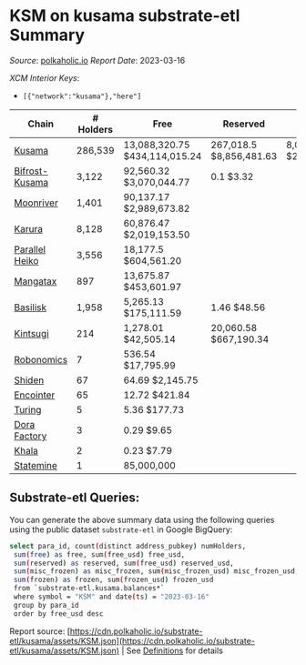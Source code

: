 # KSM on kusama substrate-etl Summary

_Source_: [polkaholic.io](https://polkaholic.io) *Report Date*: 2023-03-16


*XCM Interior Keys*:
* `[{"network":"kusama"},"here"]`


| Chain | # Holders | Free | Reserved | Misc Frozen | Frozen | Price | AssetID |
| ----- | --------- | ---- | -------- | ----------- | ------ | ----- | ------- |
| [Kusama](/kusama/0-kusama) | 286,539 | 13,088,320.75 $434,114,015.24 | 267,018.5 $8,856,481.63 | 8,024,553.3  $266,158,747.33 | 7,688,987.44 $255,028,683.79 | $33.17 | `{"Token":"KSM"}` |
| [Bifrost-Kusama](/kusama/2001-bifrost-ksm) | 3,122 | 92,560.32 $3,070,044.77 | 0.1 $3.32 |    |   | $33.17 | `{"Token":"KSM"}` |
| [Moonriver](/kusama/2023-moonriver) | 1,401 | 90,137.17 $2,989,673.82 |   |    |   | $33.17 | `{"Token":"42259045809535163221576417993425387648"}` |
| [Karura](/kusama/2000-karura) | 8,128 | 60,876.47 $2,019,153.50 |   |    |   | $33.17 | `{"Token":"KSM"}` |
| [Parallel Heiko](/kusama/2085-parallel-heiko) | 3,556 | 18,177.5 $604,561.20 |   |    |   | $33.26 | `{"Token":"100"}` |
| [Mangatax](/kusama/2110-mangatax) | 897 | 13,675.87 $453,601.97 |   |    |   | $33.17 | `{"Token":"4"}` |
| [Basilisk](/kusama/2090-basilisk) | 1,958 | 5,265.13 $175,111.59 | 1.46 $48.56 |    |   | $33.26 | `{"Token":"1"}` |
| [Kintsugi](/kusama/2092-kintsugi) | 214 | 1,278.01 $42,505.14 | 20,060.58 $667,190.34 |    |   | $33.26 | `{"Token":"KSM"}` |
| [Robonomics](/kusama/2048-robonomics) | 7 | 536.54 $17,795.99 |   |    |   | $33.17 | `{"Token":"4294967295"}` |
| [Shiden](/kusama/2007-shiden) | 67 | 64.69 $2,145.75 |   |    |   | $33.17 | `{"Token":"340282366920938463463374607431768211455"}` |
| [Encointer](/kusama/1001-encointer) | 65 | 12.72 $421.84 |   |    |   | $33.17 | `{"Token":"KSM"}` |
| [Turing](/kusama/2114-turing) | 5 | 5.36 $177.73 |   |    |   | $33.17 | `{"Token":"1"}` |
| [Dora Factory](/kusama/2115-dorafactory) | 3 | 0.29 $9.65 |   |    |   | $33.26 | `{"Token":"KSM"}` |
| [Khala](/kusama/2004-khala) | 2 | 0.23 $7.79 |   |    |   | $33.17 | `{"Token":"0"}` |
| [Statemine](/kusama/1000-statemine) | 1 | 85,000,000  |   |    |   |  | `{"Token":"1234"}` |

## Substrate-etl Queries:
You can generate the above summary data using the following queries using the public dataset `substrate-etl` in Google BigQuery:
```bash
select para_id, count(distinct address_pubkey) numHolders, 
 sum(free) as free, sum(free_usd) free_usd,
 sum(reserved) as reserved, sum(free_usd) reserved_usd,
 sum(misc_frozen) as misc_frozen, sum(misc_frozen_usd) misc_frozen_usd,
 sum(frozen) as frozen, sum(frozen_usd) frozen_usd
 from `substrate-etl.kusama.balances*` 
 where symbol = "KSM" and date(ts) = "2023-03-16"
 group by para_id
 order by free_usd desc
```


Report source: [https://cdn.polkaholic.io/substrate-etl/kusama/assets/KSM.json](https://cdn.polkaholic.io/substrate-etl/kusama/assets/KSM.json) | See [Definitions](/DEFINITIONS.md) for details
